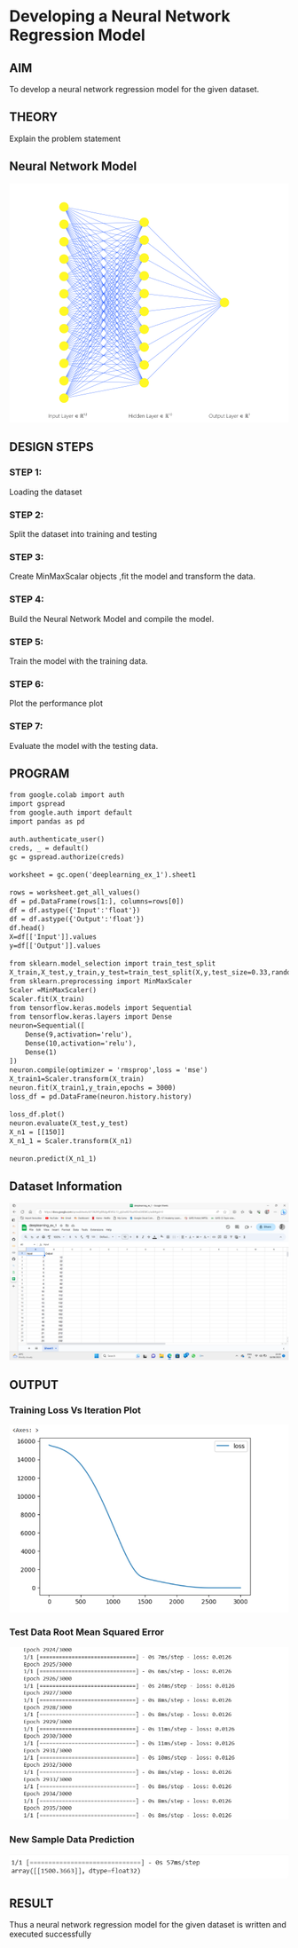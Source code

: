 # Developing a Neural Network Regression Model

## AIM

To develop a neural network regression model for the given dataset.

## THEORY

Explain the problem statement

## Neural Network Model
![](NN.png)

## DESIGN STEPS

### STEP 1:

Loading the dataset

### STEP 2:

Split the dataset into training and testing

### STEP 3:

Create MinMaxScalar objects ,fit the model and transform the data.

### STEP 4:

Build the Neural Network Model and compile the model.

### STEP 5:

Train the model with the training data.

### STEP 6:

Plot the performance plot

### STEP 7:

Evaluate the model with the testing data.

## PROGRAM
```
from google.colab import auth
import gspread
from google.auth import default
import pandas as pd

auth.authenticate_user()
creds, _ = default()
gc = gspread.authorize(creds)

worksheet = gc.open('deeplearning_ex_1').sheet1

rows = worksheet.get_all_values()
df = pd.DataFrame(rows[1:], columns=rows[0])
df = df.astype({'Input':'float'})
df = df.astype({'Output':'float'})
df.head()
X=df[['Input']].values
y=df[['Output']].values

from sklearn.model_selection import train_test_split
X_train,X_test,y_train,y_test=train_test_split(X,y,test_size=0.33,random_state=33)
from sklearn.preprocessing import MinMaxScaler
Scaler =MinMaxScaler()
Scaler.fit(X_train)
from tensorflow.keras.models import Sequential
from tensorflow.keras.layers import Dense
neuron=Sequential([
    Dense(9,activation='relu'),
    Dense(10,activation='relu'),
    Dense(1)
])
neuron.compile(optimizer = 'rmsprop',loss = 'mse')
X_train1=Scaler.transform(X_train)
neuron.fit(X_train1,y_train,epochs = 3000)
loss_df = pd.DataFrame(neuron.history.history)

loss_df.plot()
neuron.evaluate(X_test,y_test)
X_n1 = [[150]]
X_n1_1 = Scaler.transform(X_n1)

neuron.predict(X_n1_1)
```

## Dataset Information

![](1.png)

## OUTPUT

### Training Loss Vs Iteration Plot

![](2.png)

### Test Data Root Mean Squared Error

![](3.png)

### New Sample Data Prediction

![](4.png)

## RESULT
Thus a neural network regression model for the given dataset is written and executed successfully
